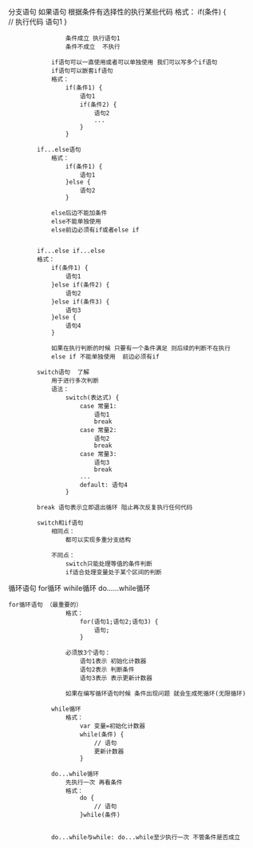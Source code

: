  分支语句
            如果语句
                根据条件有选择性的执行某些代码
                格式：
                    if(条件) {       
                        // 执行代码
                        语句1
                    }

                    条件成立 执行语句1
                    条件不成立  不执行

                if语句可以一直使用或者可以单独使用 我们可以写多个if语句
                if语句可以嵌套if语句
                格式：
                    if(条件1) {
                        语句1
                        if(条件2) {
                            语句2
                            ...
                        }
                    }

            if...else语句
                格式：
                    if(条件1) {
                        语句1
                    }else {
                        语句2
                    }

                else后边不能加条件
                else不能单独使用
                else前边必须有if或者else if


            if...else if...else
            格式：
                if(条件1) {
                    语句1
                }else if(条件2) {
                    语句2
                }else if(条件3) {
                    语句3
                }else {
                    语句4
                }

                如果在执行判断的时候 只要有一个条件满足 则后续的判断不在执行
                else if 不能单独使用  前边必须有if

            switch语句  了解
                用于进行多次判断
                语法：
                    switch(表达式) {
                        case 常量1:
                            语句1
                            break
                        case 常量2:
                            语句2
                            break
                        case 常量3:
                            语句3
                            break
                        ...
                        default: 语句4
                    }

            break 语句表示立即退出循环 阻止再次反复执行任何代码

            switch和if语句
                相同点：
                    都可以实现多重分支结构

                不同点：
                    switch只能处理等值的条件判断
                    if适合处理变量处于某个区间的判断
循环语句
    for循环
    wihile循环
    do......while循环

    for循环语句 （最重要的）
                    格式：
                        for(语句1;语句2;语句3) {
                            语句;
                        }

                    必须放3个语句：
                        语句1表示 初始化计数器
                        语句2表示 判断条件
                        语句3表示 表示更新计数器

                    如果在编写循环语句时候 条件出现问题 就会生成死循环(无限循环)

                while循环
                    格式：
                        var 变量=初始化计数器
                        while(条件) {
                            // 语句
                            更新计数器
                        }

                do...while循环
                    先执行一次 再看条件
                    格式：
                        do {
                            // 语句
                        }while(条件)


                do...while与while: do...while至少执行一次 不管条件是否成立